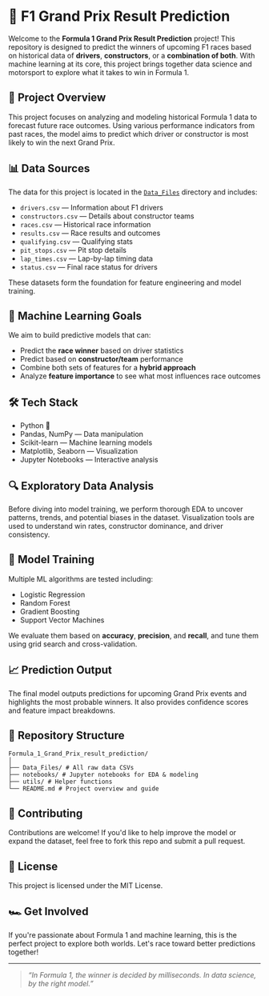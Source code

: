 # 🏁 F1 Grand Prix Result Prediction

Welcome to the **Formula 1 Grand Prix Result Prediction** project! This repository is designed to predict the winners of upcoming F1 races based on historical data of **drivers**, **constructors**, or a **combination of both**. With machine learning at its core, this project brings together data science and motorsport to explore what it takes to win in Formula 1.

## 🚀 Project Overview

This project focuses on analyzing and modeling historical Formula 1 data to forecast future race outcomes. Using various performance indicators from past races, the model aims to predict which driver or constructor is most likely to win the next Grand Prix.

## 📊 Data Sources

The data for this project is located in the [`Data_Files`](https://github.com/DwaipayanDutta/Formula_1_Grand_Prix_result_prediction/tree/main/Data_Files) directory and includes:

- `drivers.csv` — Information about F1 drivers
- `constructors.csv` — Details about constructor teams
- `races.csv` — Historical race information
- `results.csv` — Race results and outcomes
- `qualifying.csv` — Qualifying stats
- `pit_stops.csv` — Pit stop details
- `lap_times.csv` — Lap-by-lap timing data
- `status.csv` — Final race status for drivers

These datasets form the foundation for feature engineering and model training.

## 🧠 Machine Learning Goals

We aim to build predictive models that can:

- Predict the **race winner** based on driver statistics
- Predict based on **constructor/team** performance
- Combine both sets of features for a **hybrid approach**
- Analyze **feature importance** to see what most influences race outcomes

## 🛠️ Tech Stack

- Python 🐍
- Pandas, NumPy — Data manipulation
- Scikit-learn — Machine learning models
- Matplotlib, Seaborn — Visualization
- Jupyter Notebooks — Interactive analysis

## 🔍 Exploratory Data Analysis

Before diving into model training, we perform thorough EDA to uncover patterns, trends, and potential biases in the dataset. Visualization tools are used to understand win rates, constructor dominance, and driver consistency.

## 🧪 Model Training

Multiple ML algorithms are tested including:

- Logistic Regression
- Random Forest
- Gradient Boosting
- Support Vector Machines

We evaluate them based on **accuracy**, **precision**, and **recall**, and tune them using grid search and cross-validation.

## 📈 Prediction Output

The final model outputs predictions for upcoming Grand Prix events and highlights the most probable winners. It also provides confidence scores and feature impact breakdowns.

## 📂 Repository Structure
```
Formula_1_Grand_Prix_result_prediction/
│
├── Data_Files/ # All raw data CSVs
├── notebooks/ # Jupyter notebooks for EDA & modeling
├── utils/ # Helper functions
└── README.md # Project overview and guide
```

## 🤝 Contributing

Contributions are welcome! If you'd like to help improve the model or expand the dataset, feel free to fork this repo and submit a pull request.

## 📜 License

This project is licensed under the MIT License.

## 🏎️ Get Involved

If you're passionate about Formula 1 and machine learning, this is the perfect project to explore both worlds. Let's race toward better predictions together!

---
> _“In Formula 1, the winner is decided by milliseconds. In data science, by the right model.”_

